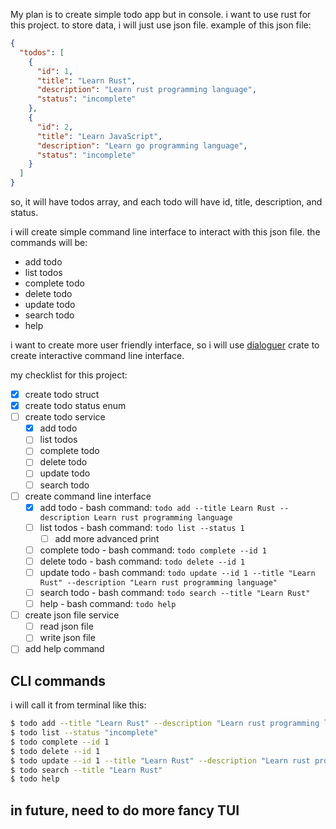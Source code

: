 My plan is to create simple todo app but in console.
i want to use rust for this project.
to store data, i will just use json file.
example of this json file:

```json
{
  "todos": [
    {
      "id": 1,
      "title": "Learn Rust",
      "description": "Learn rust programming language",
      "status": "incomplete"
    },
    {
      "id": 2,
      "title": "Learn JavaScript",
      "description": "Learn go programming language",
      "status": "incomplete"
    }
  ]
}
```

so, it will have todos array, and each todo will have id, title, description, and status.

i will create simple command line interface to interact with this json file.
the commands will be:

- add todo
- list todos
- complete todo
- delete todo
- update todo
- search todo
- help

i want to create more user friendly interface, so i will use [dialoguer](https://docs.rs/dialoguer/0.7.1/dialoguer/) crate to create interactive command line interface.

my checklist for this project:

- [x] create todo struct
- [x] create todo status enum
- [ ] create todo service
  - [x] add todo
  - [ ] list todos
  - [ ] complete todo
  - [ ] delete todo
  - [ ] update todo
  - [ ] search todo
- [ ] create command line interface
  - [x] add todo - bash command: `todo add --title Learn Rust --description Learn rust programming language`
  - [ ] list todos - bash command: `todo list --status 1`
    - [ ] add more advanced print
  - [ ] complete todo - bash command: `todo complete --id 1`
  - [ ] delete todo - bash command: `todo delete --id 1`
  - [ ] update todo - bash command: `todo update --id 1 --title "Learn Rust" --description "Learn rust programming language"`
  - [ ] search todo - bash command: `todo search --title "Learn Rust"`
  - [ ] help - bash command: `todo help`
- [ ] create json file service
  - [ ] read json file
  - [ ] write json file
- [ ] add help command

## CLI commands

i will call it from terminal like this:

```bash
$ todo add --title "Learn Rust" --description "Learn rust programming language"
$ todo list --status "incomplete"
$ todo complete --id 1
$ todo delete --id 1
$ todo update --id 1 --title "Learn Rust" --description "Learn rust programming language"
$ todo search --title "Learn Rust"
$ todo help
```

## in future, need to do more fancy TUI
